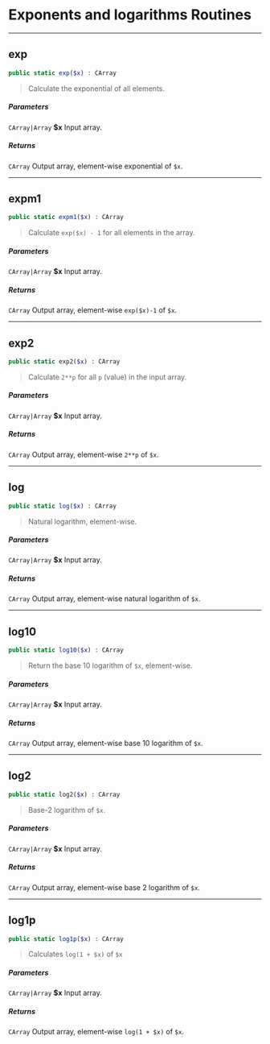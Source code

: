 # Exponents and logarithms Routines

---

## exp
```php
public static exp($x) : CArray
```
> Calculate the exponential of all elements.

##### Parameters

`CArray|Array` **$x** Input array.

##### Returns

`CArray` Output array, element-wise exponential of `$x`.

---

## expm1
```php
public static expm1($x) : CArray
```
> Calculate `exp($x) - 1` for all elements in the array.

##### Parameters

`CArray|Array` **$x** Input array.

##### Returns

`CArray` Output array, element-wise `exp($x)-1` of `$x`.

---

## exp2
```php
public static exp2($x) : CArray
```
> Calculate `2**p` for all `p` (value) in the input array.

##### Parameters

`CArray|Array` **$x** Input array.

##### Returns

`CArray` Output array, element-wise `2**p` of `$x`.

---

## log
```php
public static log($x) : CArray
```
> Natural logarithm, element-wise.

##### Parameters

`CArray|Array` **$x** Input array.

##### Returns

`CArray` Output array, element-wise natural logarithm of `$x`.

---

## log10
```php
public static log10($x) : CArray
```
> Return the base 10 logarithm of `$x`, element-wise.

##### Parameters

`CArray|Array` **$x** Input array.

##### Returns

`CArray` Output array, element-wise base 10 logarithm of `$x`.

---

## log2
```php
public static log2($x) : CArray
```
> Base-2 logarithm of `$x`.

##### Parameters

`CArray|Array` **$x** Input array.

##### Returns

`CArray` Output array, element-wise base 2 logarithm of `$x`.

---

## log1p
```php
public static log1p($x) : CArray
```
> Calculates `log(1 + $x)` of `$x`

##### Parameters

`CArray|Array` **$x** Input array.

##### Returns

`CArray` Output array, element-wise `log(1 + $x)` of `$x`.
